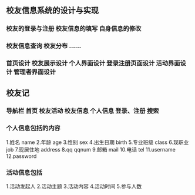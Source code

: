 ## 校友信息系统的设计与实现

###  校友的登录与注册   校友信息的填写   自身信息的修改

###  校友信息查询  校友分布 ……

###  首页设计  校友展示设计  个人界面设计   登录注册页面设计 活动界面设计   管理者界面设计

## 校友记

###  导航栏  首页 校友活动  校友信息  个人信息    登录、注册  搜索



###  个人信息包括的内容
1.姓名  name
2.年龄  age
3.性别  sex
4.出生日期   birth
5.专业班级  class
6.现职业  job
7.现居住地  address
8.qq   qqnum
9.邮箱  mail
10.电话 tel
11.username
12.password
###  活动信息包括
1.活动发起人
2.活动主题
3.活动内容
4.活动时间
5.参与人数





